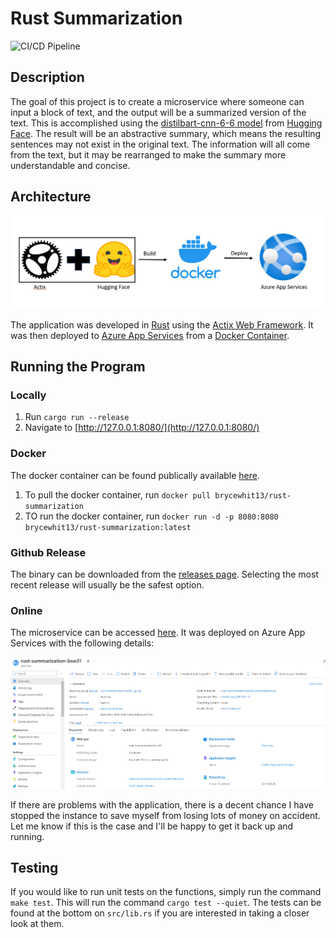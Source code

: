 # Rust Summarization

![CI/CD Pipeline](https://github.com/brycewhit13/rust-miniprojects/actions/workflows/rust.yml/badge.svg)

## Description

The goal of this project is to create a microservice where someone can input a block of text, and the output will be a summarized version of the text. This is accomplished using the [distilbart-cnn-6-6 model](https://huggingface.co/sshleifer/distilbart-cnn-6-6) from [Hugging Face](https://huggingface.co/). The result will be an abstractive summary, which means the resulting sentences may not exist in the original text. The information will all come from the text, but it may be rearranged to make the summary more understandable and concise.

## Architecture

![Architecture Diagram](imgs/architecture_diagram.png)

The application was developed in [Rust](https://www.rust-lang.org/) using the [Actix Web Framework](https://actix.rs/). It was then deployed to [Azure App Services](https://azure.microsoft.com/en-us/products/app-service/) from a [Docker Container](https://www.docker.com/resources/what-container/#:~:text=A%20Docker%20container%20image%20is,tools%2C%20system%20libraries%20and%20settings.).

## Running the Program

### Locally

1. Run `cargo run --release`
2. Navigate to [http://127.0.0.1:8080/](http://127.0.0.1:8080/)

### Docker

The docker container can be found publically available [here](https://hub.docker.com/r/brycewhit13/rust-summarization).

1. To pull the docker container, run `docker pull brycewhit13/rust-summarization`
2. TO run the docker container, run `docker run -d -p 8080:8080 brycewhit13/rust-summarization:latest`

### Github Release

The binary can be downloaded from the [releases page](https://github.com/brycewhit13/rust-summarization/releases). Selecting the most recent release will usually be the safest option.

### Online

The microservice can be accessed [here](https://rust-summarization-bsw31.azurewebsites.net/). It was deployed on Azure App Services with the following details:

![Deployment Details](imgs/deployment.png)

If there are problems with the application, there is a decent chance I have stopped the instance to save myself from losing lots of money on accident. Let me know if this is the case and I'll be happy to get it back up and running. 

## Testing

If you would like to run unit tests on the functions, simply run the command `make test`. This will run the command `cargo test --quiet`. The tests can be found at the bottom on `src/lib.rs` if you are interested in taking a closer look at them. 
